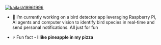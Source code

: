 <p align="left"> <a href="https://github-profile-trophy.vercel.app/?username=kailash19961996&theme=onedark"><img src="https://github-profile-trophy.vercel.app/?username=kailash19961996&theme=onedark" alt="kailash19961996" /></a> </p>

- 🔭 I’m currently working on a bird detector app leveraging Raspberry Pi, AI agents and computer vision to identify bird species in real-time and send personal notifications. All just for fun

- ⚡ Fun fact - **I like pineapple in my pizza**






